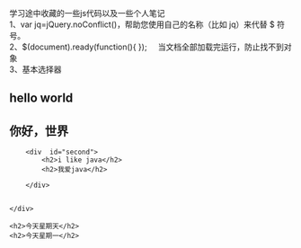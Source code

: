 学习途中收藏的一些js代码以及一些个人笔记<br>
1、var jq=jQuery.noConflict()，帮助您使用自己的名称（比如 jq）来代替 $ 符号。<br>
2、$(document).ready(function(){  });     当文档全部加载完运行，防止找不到对象<br>
3、基本选择器
<!DOCTYPE html>
<html>
<head>
	<script type="text/javascript"  src="jquery-1.8.3.min.js"></script>
</head>
<body>
	<div  id="first">	
		<h2>hello world</h2>
		<h2>你好，世界</h2>

		<div  id="second">
			<h2>i like java</h2>
			<h2>我爱java</h2>

		</div>


	</div>

	<h2>今天星期天</h2>
	<h2>今天星期一</h2>
</body>
	<script type="text/javascript">
		// $("#first>h2").css({"color":"purple"});    //表示子元素即第一个div下面的h2标签
		// $("#first+h2").css({"color":"purple"});   //+号表示除了first 的div外加div外面的  ！一个    h2标签
		// $("#first~h2").css({"color":"purple"});   //+号表示除了first 的div外加div外面的  ！所有    h2标签
		// $("h2:first").css({"color":"purple"});	//第一个h2标签的css变动
		// $("h2:last").css({"color":"purple"});	//最后一个h2标签的css变动
		// $("h2:not(:first)").css({"color":"purple"});    //除了第一个h2标签其他的css都变
		// $("h2:even").css({"color":"blue"});      	//偶数的h2的css变动     ps机器语言从0开始计数
		// $("h2:odd").css({"color":"green"});	//奇数的h2的css变动		  ps机器语言从0开始计数
		// $("h2:eq(2)").css({"color":"orange"});  //第二个h2标签的css变动     ps机器语言从0开始计数
		// $("h2:gt(1)").css({"color":"yellow"});    //大于1的h2标签的css变动  	ps机器语言从0开始计数
		$("h2:lt(1)").css({"color":"yellow"});    //小于1的h2标签的css变动  	ps机器语言从0开始计数
	</script>
</html>
